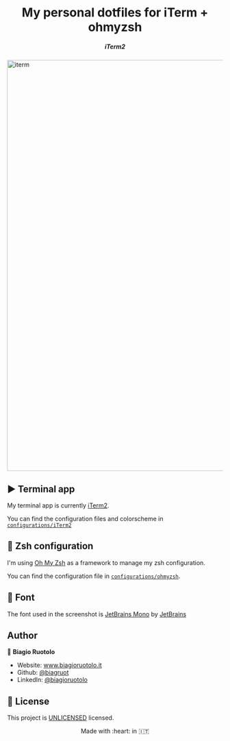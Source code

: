 <h1 align="center">My personal dotfiles for iTerm + ohmyzsh</h1>

<p align="center">
  <h5 align="center"> iTerm2 </h5>
  <img width="960" alt="iterm" src="https://user-images.githubusercontent.com/16043890/91900774-78de2100-ec9f-11ea-98cf-ed6cd4428a80.png">
</p>

## :arrow_forward: Terminal app

My terminal app is currently [iTerm2](https://www.iterm2.com).

You can find the configuration files and colorscheme in [`configurations/iTerm2`](configurations/iTerm2/)

## :1234: Zsh configuration

I'm using [Oh My Zsh](https://github.com/ohmyzsh/ohmyzsh) as a framework to manage my zsh configuration.

You can find the configuration file in [`configurations/ohmyzsh`](configurations/ohmyzsh/).

## :abcd: Font

The font used in the screenshot is [JetBrains Mono](https://www.jetbrains.com/lp/mono/) by [JetBrains](https://www.jetbrains.com)


## Author

👤 **Biagio Ruotolo**

* Website: www.biagioruotolo.it
* Github: [@biagruot](https://github.com/biagruot)
* LinkedIn: [@biagioruotolo](https://linkedin.com/in/biagioruotolo)

## 📝 License

This project is [UNLICENSED](https://github.com/biagruot/my-dotfiles/blob/master/LICENSE) licensed.

<p align="center"> Made with :heart: in 🇮🇹 </p>
